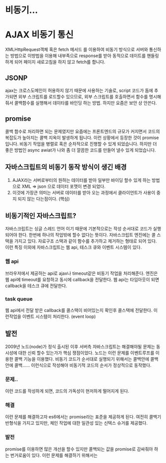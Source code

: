 # 비동기...

# AJAX 비동기 통신
XMLHttpRequest객체 혹은 fetch 메서드 를 이용하여 비동기 방식으로 서버와 통신하는 방법으로 이방법을 이용해 내부족으로 response를 받아 동적으로 데이트를 핸들링 하게 되어 페이지 새로고침을 하지 않고 fetch를 합니다.

## JSONP
ajax는 크로스도메인이 허용하지 않기 때문에 사용하는 기술로, script 코드가 돔에 추가되면 외부 스크립트를 로드할수 있으므로, 외부 스크립트를 호출하면서 함수를 명시해 줘서 콜백함수를 실행해서 데이타를 바인딩 하는 방법. 하지만 요즘은 보안 상 안쓴다.

## promise
콜백 함수로 처리하면 되는 문제였지만 요즘에는 프론트엔드의 규모가 커지면서 코드의 복잡도가 높아지는 콜백 지옥이 발생하게 됩니다.
이런 상황에서 등장한 것이 promise 입니다. 비동기 작업을 병렬로 혹은 순차적으로 진행할 수 있게 되었습니다. 하지만 더 좋은 방법인 async awiat가 나와
좀 더 깔끔한 코드를 만들어 낼수 있게 되었습니다.

## 자바스크립트의 비동기 동작 방식이 생긴 배경

1. AJAX라는 서버로부터의 원하는 데이터를 받아 일부만 바이딩 할수 있게 하는 방법으로 XML => json 으로 데이터 포맷이 변경 되었다.
2. 이것에 가장큰 의미는 서버로 데이터를 받아 오는 과정에서 클라이언트가 사용이 중지 되지 않는 다는점이다. (핵심)

## 비동기적인 자바스크립트?

자바스크립트는 싱글 스레드 언어 이기 때문에 기본적으로는 작성 순서대로 코드가 실행되어야 한다. 한번에 하나의 작업밖에 할수 없다는 뜻이다.
자바스크립트 엔진에는 콜 스택을 가지고 있다. 자료구조 스택과 같이 함수를 추가하고 제거하는 형태로 되어 있다. 이런 특징 이외에 자바스크립트는
웹 api, 테스크 큐와 이벤트 시스템이 있다. 

### 웹 api

브라우저에서 제공하는 api로 ajax나 timeout같은 비동기 작업을 처리해준다. 엔진은 웹 api에 timeout를 요청하고 동시에 callback을 전달한다.
웹 api는 타임아웃이 되면 callback을 테스크 큐에 전달한다.

### task queue

웹 api에서 전달 받은 callback를 콜스택이 비어있는지 확인후 콜스택에 전달한다. 이런작업을 이벤트 시스템이 처리한다. (event loop)

## 발전

2009년 노드(node)가 정식 출시된 이후 서버측 자바스크립트는 해결해야될 문제는 동시성에 대한 신뢰 할수 있는가가 핵심 쟁점이었다.
노드는 이런 문제를 이벤트루프를 이용한 콜백 기능을 이용했다.
비동기 코드가 순서대로 실행되기 위해서는 콜백안에 콜백안에 콜백...... 이런식으로 작성해야 비동기적 코드의 순서가 정상적으로 동작했다.


### 문제..

이런 코드를 작성하게 되면, 코드의 가독성이 현저하게 떨어지게 된다.

### 해결

이런 문제를 해결하고자 es6에서는 promise라는 표준을 제공하게 된다. 여전히 콜백기반형식을 가지고 있지만, 체인 작업에 대한 일관성 있는 신텍스 슈거를 제공했다.

### 발전

promise를 이용하면 많은 개선을 할수 있지만 콜백되는 값을 promise로 감싸줘야 하는 번거로움이 있다. 이런 문제를 해결하기 위해서는

